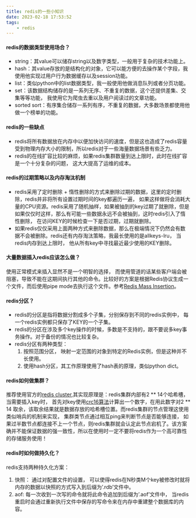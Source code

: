 ```yaml
---
title: redis的一些小知识
date: 2023-02-18 17:53:52
tags:
    - redis
---
```


#### redis的数据类型使用场合？
* string：其value可以储存string以及数字类型，一般用于复杂的技术功能上。
*  hash：其value存放的是结构化的对象，它可以能方便的去操作某个字段，我使用他实现过用户行为数据缓存以及session功能。
*  list：类似python中的list数据类型，我一般使用他做消息队列或者分页功能。
*  set：该数据结构储存的是一系列无序、不重复的数据，这个还提供差集、交集等等功能， 我使用它为爬虫去重以及用户阅读过的文章功能。
*  sorted sort：有序集合储存一系列有序，不重复的数据，大多数场景都使用他做一个榜单的功能。

<!-- more -->

#### redis的一些缺点
* redis将所有数据放在内存中以便加快访问的速度，但是这也造成了redis容量受到物理内存大小的限制，所以redis对于一些海量数据场景有些乏力。
* redis的在线扩容比较的麻烦，如果redis集群数量到达上限时，此时在线扩容是一个十分复杂的问题， 这大大提高了运维的成本。

#### redis的过期策略以及内存淘汰机制
* redis采用了定时删除 + 惰性删除的方式来删除过期的数据，这里的定时删除，redis并非将所有设置过期时间的key都遍历一遍， 如果这样做将会消耗大量的CPU资源。redis采用了随机抽样，如果被抽到的key过期了就删除，但是如果仅仅时这样，那么有可能一些数据永远不会被抽到，这时redis引入了惰性删除， 在访问KEY的时候检查一下是否过期，过期就删除。
* 如果redis仅仅采用上面两种方式来删除数据，那么在极端情况下仍然会有数据不会被删除。redis还有内存淘汰策略，我最长使用的是allkeys-lru， 当redis内存到达上限时， 他从所有key中寻找最近最少使用的KEY删除。
#### 大量数据插入redis应该怎么做？
使用正常模式来插入显然不是一个明智的选择， 而使用管道的话某些客户端会被阻塞，导致不能在这期间执行其他的命令。比较好的方案是根据Redis协议生成一个文件，而后使用pipe mode去执行这个文件。参考[Redis Mass Insertion](https://redis.io/docs/reference/patterns/bulk-loading/)。
#### redis分区？
* redis的分区是指将数据分割成多个子集，分别保存到不同的redis实例中， 每一个redis实例都只保存了KEY的一个子集。
* redis的分区在涉及多个key操作的时候，多数是不支持的，跟不要说多key事务操作。对于备份的情况也比较复杂。
* redis分区有两种类型：
    1. 按照范围分区， 映射一定范围的对象到特定的Redis实例，但是这种并不长使用。  
    2. 使用hash分区，其工作原理使用了hash表的原理，类似python dict。

#### redis如何做集群？
推荐使用官方的[redis cluster](https://redis.io/docs/management/scaling/),其实现原理是：redis集群内部有2 ** 14个哈希槽， 当需要插入key时， 首先对key使用[crc16算法](https://baike.baidu.com/item/%E5%BE%AA%E7%8E%AF%E5%86%97%E4%BD%99%E6%A0%A1%E9%AA%8C%E7%A0%81/10168758?fr=aladdin&fromtitle=CRC%E6%A0%A1%E9%AA%8C&fromid=3439037)计算出一个数字，在用此数字对2 ** 14 取余，该取余结果就是数据存放的哈希槽位置。而redis集群的节点管理这使用类似哨兵的机制来实现， 集群类节点通过相互ping来判断节点是否能够连接， 如果过半数节点都连接不上一个节点，则redis集群就会认定此节点宕机了。该方案确并不能保证数据的强一致性，所以在使用时一定不要将redis作为一个高可靠性的存储服务使用！

#### redis时如何做持久化？
redis支持两种持久化方案：   
1. 快照： 通过对配置文件的设置， 可以使得redis在N秒类M个key被修改时就将内存的数据以快照的方式写入到后缀为’.rdb’文件中。   
2. aof: 每一次收到一次写的命令就将此命令追加到后缀为’.aof’文件中， 当redis重启时会通过重新执行文件中保存的写命令来在内存中重建整个数据库的内容。


